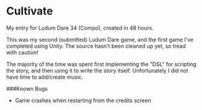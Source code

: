 # Cultivate
My entry for Ludum Dare 34 (Compo), created in 48 hours.

This was my second (submitted) Ludum Dare game, and the first game I've completed using Unity. The source hasn't been cleaned up yet, so tread with caution!

The majority of the time was spent first implementing the "DSL" for scripting the story, and then using it to write the story itself.
Unfortunately I did not have time to add/create music. 

###Known Bugs
- Game crashes when restarting from the credits screen
